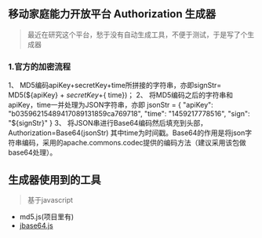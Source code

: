 ## 移动家庭能力开放平台 Authorization 生成器
>最近在研究这个平台，愁于没有自动生成工具，不便于测试，于是写了个生成器

### 1.官方的加密流程
1、 MD5编码apiKey+secretKey+time所拼接的字符串，亦即signStr= MD5(${apiKey} + ${secretKey} +${ time})；
2、 将MD5编码之后的字符串和apiKey，time一并处理为JSON字符串，亦即
jsonStr = {
"apiKey": "b03596215489417089131859ca769718",
"time": "1459217778516",
"sign": "${signStr}"
}
3、 将JSON串进行Base64编码然后填充到头部，Authorization=Base64(jsonStr)
其中time为时间戳。Base64的作用是将json字符串编码，采用的apache.commons.codec提供的编码方法（建议采用该包做base64处理）。

## 生成器使用到的工具
>基于javascript

 - md5.js(项目里有)
 - [jbase64.js](https://git.oschina.net/loonhxl/jbase64.git)

